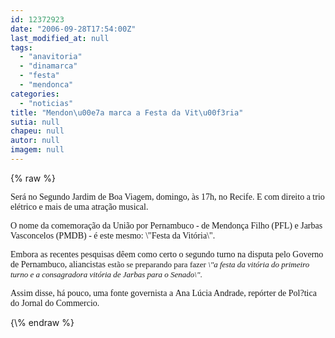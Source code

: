 ```yaml
---
id: 12372923
date: "2006-09-28T17:54:00Z"
last_modified_at: null
tags:
  - "anavitoria"
  - "dinamarca"
  - "festa"
  - "mendonca"
categories:
  - "noticias"
title: "Mendon\u00e7a marca a Festa da Vit\u00f3ria"
sutia: null
chapeu: null
autor: null
imagem: null
---
```

{\% raw %}
<p><P><FONT face=Verdana>Será no Segundo Jardim de Boa Viagem, domingo, às 17h, no Recife. E com direito a trio elétrico e mais de uma atração musical. &nbsp;</FONT></P></p>
<p><P><FONT face=Verdana>O&nbsp;nome da comemoração da União por Pernambuco - de Mendonça Filho (PFL) e Jarbas Vasconcelos (PMDB) - é este mesmo: \"Festa da Vitória\". </FONT></P></p>
<p><P><FONT face=Verdana>Embora as recentes pesquisas dêem como certo o segundo turno na disputa pelo Governo de Pernambuco, aliancistas <FONT size=2>estão se preparando para fazer <EM>\"a festa da vitória do primeiro turno e a consagradora vitória de Jarbas&nbsp;para o Senado\"</EM>.</FONT></FONT></P></p>
<p><P><FONT face=Verdana>Assim disse, há pouco,&nbsp;uma fonte governista a&nbsp;</FONT><FONT face=Verdana>Ana Lúcia Andrade, repórter de Pol?tica do Jornal do Commercio. </FONT></P> </p>
{\% endraw %}